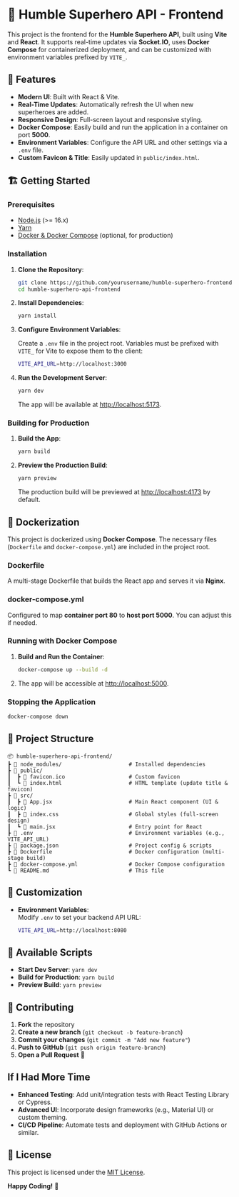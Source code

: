 # 🦸 Humble Superhero API - Frontend

This project is the frontend for the **Humble Superhero API**, built using **Vite** and **React**. It supports real-time updates via **Socket.IO**, uses **Docker Compose** for containerized deployment, and can be customized with environment variables prefixed by `VITE_`.

## 🎯 Features

- **Modern UI**: Built with React & Vite.
- **Real-Time Updates**: Automatically refresh the UI when new superheroes are added.
- **Responsive Design**: Full-screen layout and responsive styling.
- **Docker Compose**: Easily build and run the application in a container on port **5000**.
- **Environment Variables**: Configure the API URL and other settings via a `.env` file.
- **Custom Favicon & Title**: Easily updated in `public/index.html`.

## 🏗️ Getting Started

### Prerequisites

- [Node.js](https://nodejs.org/) (>= 16.x)
- [Yarn](https://yarnpkg.com/)
- [Docker & Docker Compose](https://www.docker.com/) (optional, for production)

### Installation

1. **Clone the Repository**:
   ```bash
   git clone https://github.com/yourusername/humble-superhero-frontend.git
   cd humble-superhero-api-frontend
   ```

2. **Install Dependencies**:
   ```bash
   yarn install
   ```

3. **Configure Environment Variables**:

   Create a `.env` file in the project root. Variables must be prefixed with `VITE_` for Vite to expose them to the client:
   ```bash
   VITE_API_URL=http://localhost:3000
   ```

4. **Run the Development Server**:
   ```bash
   yarn dev
   ```
   The app will be available at [http://localhost:5173](http://localhost:5173).

### Building for Production

1. **Build the App**:
   ```bash
   yarn build
   ```

2. **Preview the Production Build**:
   ```bash
   yarn preview
   ```
   The production build will be previewed at [http://localhost:4173](http://localhost:4173) by default.

## 🐳 Dockerization

This project is dockerized using **Docker Compose**. The necessary files (`Dockerfile` and `docker-compose.yml`) are included in the project root.

### Dockerfile

A multi-stage Dockerfile that builds the React app and serves it via **Nginx**.

### docker-compose.yml

Configured to map **container port 80** to **host port 5000**. You can adjust this if needed.

### Running with Docker Compose

1. **Build and Run the Container**:
   ```bash
   docker-compose up --build -d
   ```
2. The app will be accessible at [http://localhost:5000](http://localhost:5000).

### Stopping the Application

```bash
docker-compose down
```

## 📂 Project Structure

```
📦 humble-superhero-api-frontend/
┣ 📂 node_modules/                     # Installed dependencies
┣ 📂 public/
┃  ┣ 📜 favicon.ico                    # Custom favicon
┃  ┗ 📜 index.html                     # HTML template (update title & favicon)
┣ 📂 src/
┃  ┣ 📜 App.jsx                        # Main React component (UI & logic)
┃  ┣ 📜 index.css                      # Global styles (full-screen design)
┃  ┗ 📜 main.jsx                       # Entry point for React
┣ 📜 .env                              # Environment variables (e.g., VITE_API_URL)
┣ 📜 package.json                      # Project config & scripts
┣ 📜 Dockerfile                        # Docker configuration (multi-stage build)
┣ 📜 docker-compose.yml                # Docker Compose configuration
┗ 📜 README.md                         # This file
```

## 🎨 Customization

- **Environment Variables**:  
  Modify `.env` to set your backend API URL:
  ```bash
  VITE_API_URL=http://localhost:8080
  ```

## 🔧 Available Scripts

- **Start Dev Server**: `yarn dev`
- **Build for Production**: `yarn build`
- **Preview Build**: `yarn preview`

## 🤝 Contributing

1. **Fork** the repository  
2. **Create a new branch** (`git checkout -b feature-branch`)  
3. **Commit your changes** (`git commit -m "Add new feature"`)  
4. **Push to GitHub** (`git push origin feature-branch`)  
5. **Open a Pull Request** 🎉

## If I Had More Time

- **Enhanced Testing**: Add unit/integration tests with React Testing Library or Cypress.
- **Advanced UI**: Incorporate design frameworks (e.g., Material UI) or custom theming.
- **CI/CD Pipeline**: Automate tests and deployment with GitHub Actions or similar.

## 📜 License

This project is licensed under the [MIT License](LICENSE).

**Happy Coding!** 🚀
```
